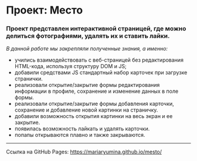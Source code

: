 # Проект: Место

### Проект представлен интерактивной страницей, где можно делиться фотографиями, удалять их и ставить лайки.

*В данной работе мы закрепляли полученные знания, а именно:*

* учились взаимодействовать с веб-страницей без редактирования HTML-кода, используя структуру DOM и JS;
* добавили средствами JS стандартный набор карточек при загрузке странички.
* реализовали открытие/закрытие формы редактирования информации в профиле, сохранение и изменение данных в поле формы.
* реализовали открытие/закрытие формы добавления карточки, сохранение и добавление новой картинки на страничку.
* добавили возможность открытия картинки на весь экран и ее закрытие.
* появилась возможность лайкать и удалять карточки.
* попапы открываются плавно и также закрываются.

---

Ссылка на GitHub Pages: https://mariaryumina.github.io/mesto/